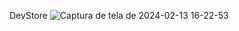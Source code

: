 DevStore
![Captura de tela de 2024-02-13 16-22-53](https://github.com/claudomiro-monteiro/devstore/assets/40863800/9894a160-fb85-4bc3-add5-6d05b7e81b4b)
